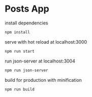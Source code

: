 # Posts App

install dependencies

```bash
npm install
```
serve with hot reload at localhost:3000

```bash
npm run start
```

run json-server at localhost:3004

```bash
npm run json-server
```

build for production with minification

```bash
npm run build
```
